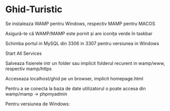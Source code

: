 # Ghid-Turistic

<p>Se instaleaza WAMP pentru Windows, respectiv MAMP pentru MACOS</p>
<p>Asigură-te că WAMP/MAMP este pornit și are iconița verde în taskbar</p>
<p>Schimba portul in MySQL din 3306 in 3307 pentru versiunea in Windows</p>
<p>Start All Services</p>
<p>Salveaza fisierele intr un folder sau implicit folderul recurent in wamp/www, respectiv mamp/https</p>
<p>Acceseaza localhost/ghid pe un browser, implicit homepage.html</p>


<p>Pentru a se conecta la baza de date utilizatorul o poate accesa din wamp/mamp -> phpmyadmin</p>
Pentru versiunea de Windows:
